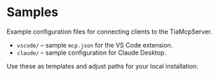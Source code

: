 # Samples

Example configuration files for connecting clients to the TiaMcpServer.

- `vscode/` – sample `mcp.json` for the VS Code extension.
- `claude/` – sample configuration for Claude Desktop.

Use these as templates and adjust paths for your local installation.
